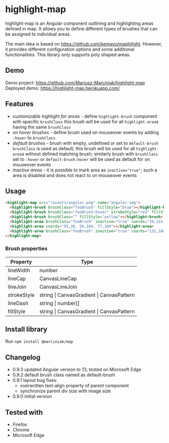 # highlight-map 
  highlight-map is an Angular component outlining and highlighting areas defined in map.
  It allows you to define different types of brushes that can be assigned to individual areas.

  The main idea is based on https://github.com/kemayo/maphilight.
  However, it provides different configuration options and some additional functionalities. This library only supports poly shaped areas.

## Demo 
Demo project: https://github.com/Mariusz-Marciniak/highlight-map
Deployed demo: https://highlight-map.herokuapp.com/ 

## Features
 - *customizable highlight for areas* - define `highlight-brush` component with specific `brushClass` this brush will be used for all `highlight-area`s having the same `brushClass`
 - *on hover brushes* - define brush used on mouseover events by adding `:hover` to `brushClass`
 - *default brushes* - brush with empty, undefined or set to `default-brush` `brushClass` is used as default;
  this brush will be used for all `highlight-area`s without defined matching brush; similarly brush with
  `brushClass` set to `:hover` or `default-brush:hover` will be used as default for on mouseover events
 - *inactive areas* - it is possible to mark area as `inactive="true"`; such a area is disabled and does not react to on mouseover events

## Usage
```html
<highlight-map src="/assets/angular.png" name="angular-img">
  <highlight-brush brushClass="fooBrush" fillStyle="blue"></highlight-brush>
  <highlight-brush brushClass="fooBrush:hover" strokeStyle="red" fillStyle="orange"></highlight-brush>
  <highlight-brush brushClass="" fillStyle="yellow"></highlight-brush>
  <highlight-area brushClass="fooBrush" inactive="true" coords="34,153, 58,153, 56,104"></highlight-area>
  <highlight-area coords="93,20, 56,104, 77,104"></highlight-area>
  <highlight-area brushClass="fooBrush" inactive="true" coords="131,104, 93,20, 93,70"></highlight-area>
</highlight-map>
```

### Brush properties 
| Property | Type |
| ------ | ------ |
| lineWidth | number |
| lineCap | CanvasLineCap |
| lineJoin | CanvasLineJoin |
| strokeStyle | string \|  CanvasGradient \| CanvasPattern |
| lineDash | string \| number[] |
| fillStyle | string \| CanvasGradient \| CanvasPattern |

## Install library
Run `npm install @marciniak/map` 

## Changelog
- 0.9.3 updated Angular version to 13; tested on Microsoft Edge
- 0.9.2 default brush class named as default-brush
- 0.9.1 layout bug fixes:
  - overwritten text-align property of parent component
  - synchronize parent div size with image size
- 0.9.0 initial version

## Tested with
- Firefox
- Chrome
- Microsoft Edge
